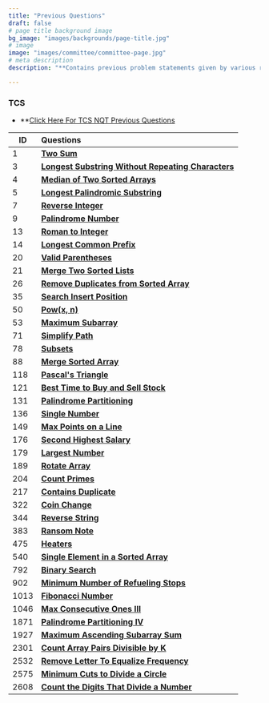 ```yaml
---
title: "Previous Questions"
draft: false
# page title background image
bg_image: "images/backgrounds/page-title.jpg"
# image
image: "images/committee/committee-page.jpg"
# meta description
description: "**Contains previous problem statements given by various recruitors during their selection process.**"

---
```

### TCS
- **[Click Here For TCS NQT Previous Questions](https://drive.google.com/file/d/1Gbch30otFeSBtSJwc41PtKxhNlO5QMJi/view?usp=drivesdk)

| ID   | Questions                                                                                                                               |
|------|:-------------------------------------------------------------------------------------------------------------------------------------------------|
| 1    | **[Two Sum](https://leetcode.com/problems/two-sum/description/)**                                                                               |
| 3    | **[Longest Substring Without Repeating Characters](https://leetcode.com/problems/longest-substring-without-repeating-characters/description/)** |
| 4    | **[Median of Two Sorted Arrays](https://leetcode.com/problems/median-of-two-sorted-arrays/description/)**                                       |
| 5    | **[Longest Palindromic Substring](https://leetcode.com/problems/longest-palindromic-substring/description/)**                                   |
| 7    | **[Reverse Integer](https://leetcode.com/problems/reverse-integer/description/)**                                                               |
| 9    | **[Palindrome Number](https://leetcode.com/problems/palindrome-number/description/)**                                                           |
| 13   | **[Roman to Integer](https://leetcode.com/problems/roman-to-integer/description/)**                                                             |
| 14   | **[Longest Common Prefix](https://leetcode.com/problems/longest-common-prefix/description/)**                                                   |
| 20   | **[Valid Parentheses](https://leetcode.com/problems/valid-parentheses/description/)**                                                           |
| 21   | **[Merge Two Sorted Lists](https://leetcode.com/problems/merge-two-sorted-lists/description/)**                                                 |
| 26   | **[Remove Duplicates from Sorted Array](https://leetcode.com/problems/remove-duplicates-from-sorted-array/description/)**                       |
| 35   | **[Search Insert Position](https://leetcode.com/problems/search-insert-position/description/)**                                                 |
| 50   | **[Pow(x, n)](https://leetcode.com/problems/powx-n/description/)**                                                                              |
| 53   | **[Maximum Subarray](https://leetcode.com/problems/maximum-subarray/description/)**                                                             |
| 71   | **[Simplify Path](https://leetcode.com/problems/simplify-path/description/)**                                                                   |
| 78   | **[Subsets](https://leetcode.com/problems/subsets/description/)**                                                                               |
| 88   | **[Merge Sorted Array](https://leetcode.com/problems/merge-sorted-array/description/)**                                                         |
| 118  | **[Pascal's Triangle](https://leetcode.com/problems/pascals-triangle/description/)**                                                            |
| 121  | **[Best Time to Buy and Sell Stock](https://leetcode.com/problems/best-time-to-buy-and-sell-stock/description/)**                               |
| 131  | **[Palindrome Partitioning](https://leetcode.com/problems/palindrome-partitioning/description/)**                                               |
| 136  | **[Single Number](https://leetcode.com/problems/single-number/description/)**                                                                   |
| 149  | **[Max Points on a Line](https://leetcode.com/problems/max-points-on-a-line/description/)**                                                     |
| 176  | **[Second Highest Salary](https://leetcode.com/problems/second-highest-salary/description/)**                                                   |
| 179  | **[Largest Number](https://leetcode.com/problems/largest-number/description/)**                                                                 |
| 189  | **[Rotate Array](https://leetcode.com/problems/rotate-array/description/)**                                                                     |
| 204  | **[Count Primes](https://leetcode.com/problems/count-primes/description/)**                                                                     |
| 217  | **[Contains Duplicate](https://leetcode.com/problems/contains-duplicate/description/)**                                                         |
| 322  | **[Coin Change](https://leetcode.com/problems/coin-change/description/)**                                                                       |
| 344  | **[Reverse String](https://leetcode.com/problems/reverse-string/description/)**                                                                 |
| 383  | **[Ransom Note](https://leetcode.com/problems/ransom-note/description/)**                                                                       |
| 475  | **[Heaters](https://leetcode.com/problems/heaters/description/)**                                                                               |
| 540  | **[Single Element in a Sorted Array](https://leetcode.com/problems/single-element-in-a-sorted-array/description/)**                             |
| 792  | **[Binary Search](https://leetcode.com/problems/binary-search/description/)**                                                                   |
| 902  | **[Minimum Number of Refueling Stops](https://leetcode.com/problems/minimum-number-of-refueling-stops/description/)**                           |
| 1013 | **[Fibonacci Number](https://leetcode.com/problems/fibonacci-number/description/)**                                                             |
| 1046 | **[Max Consecutive Ones III](https://leetcode.com/problems/max-consecutive-ones-iii/description/)**                                             |
| 1871 | **[Palindrome Partitioning IV](https://leetcode.com/problems/palindrome-partitioning-iv/description/)**                                         |
| 1927 | **[Maximum Ascending Subarray Sum](https://leetcode.com/problems/maximum-ascending-subarray-sum/description/)**                                 |
| 2301 | **[Count Array Pairs Divisible by K](https://leetcode.com/problems/count-array-pairs-divisible-by-k/description/)**                             |
| 2532 | **[Remove Letter To Equalize Frequency](https://leetcode.com/problems/remove-letter-to-equalize-frequency/description/)**                       |
| 2575 | **[Minimum Cuts to Divide a Circle](https://leetcode.com/problems/minimum-cuts-to-divide-a-circle/description/)**                               |
| 2608 | **[Count the Digits That Divide a Number](https://leetcode.com/problems/count-the-digits-that-divide-a-number/description/)**                   |